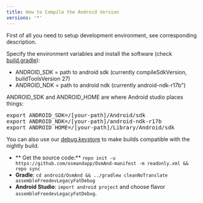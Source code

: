 ```yaml
---
title: How to Compile the Android Version
versions: '*'
---
```


First of all you need to setup development environment, see corresponding description.

Specify the environment variables and install the software (check [build.gradle](https://github.com/osmandapp/Osmand/blob/master/OsmAnd/build.gradle#L32)):
* ANDROID_SDK = path to android sdk (currently compileSdkVersion, buildToolsVersion 27)
* ANDROID_NDK = path to android ndk (currently android-ndk-r17b")

ANDROID_SDK and ANDROID_HOME are where Android studio places things:  
<pre>
export ANDROID_SDK=/[your-path]/Android/sdk  
export ANDROID_NDK=/[your-path]/android-ndk-r17b  
export ANDROID_HOME=/[your-path]/Library/Android/sdk
</pre>

You can also use our [debug.keystore](https://github.com/osmandapp/Osmand/tree/master/keystores) to make builds compatible with the nightly build.
* ** Get the source code:** `repo init -u https://github.com/osmandapp/OsmAnd-manifest -m readonly.xml && repo sync`
* **Gradle**: `cd android/OsmAnd && ../gradlew cleanNoTranslate assembleFreedevLegacyFatDebug`
* **Android Studio**: `import android project` and choose flavor `assembleFreedevLegacyFatDebug`.
